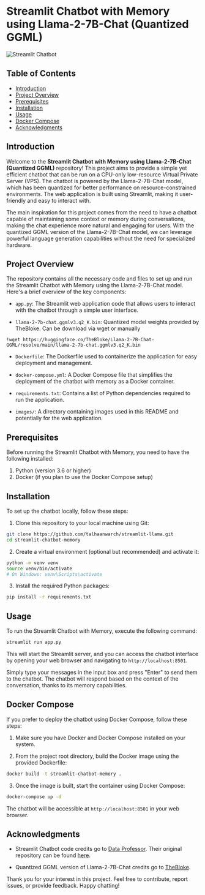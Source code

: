 # Streamlit Chatbot with Memory using Llama-2-7B-Chat (Quantized GGML)

![Streamlit Chatbot](images/chatbot_demo.png)

## Table of Contents

- [Introduction](#introduction)
- [Project Overview](#project-overview)
- [Prerequisites](#prerequisites)
- [Installation](#installation)
- [Usage](#usage)
- [Docker Compose](#docker-compose)
- [Acknowledgments](#acknowledgments)

## Introduction

Welcome to the **Streamlit Chatbot with Memory using Llama-2-7B-Chat (Quantized GGML)** repository! This project aims to provide a simple yet efficient chatbot that can be run on a CPU-only low-resource Virtual Private Server (VPS). The chatbot is powered by the Llama-2-7B-Chat model, which has been quantized for better performance on resource-constrained environments. The web application is built using Streamlit, making it user-friendly and easy to interact with.

The main inspiration for this project comes from the need to have a chatbot capable of maintaining some context or memory during conversations, making the chat experience more natural and engaging for users. With the quantized GGML version of the Llama-2-7B-Chat model, we can leverage powerful language generation capabilities without the need for specialized hardware.

## Project Overview

The repository contains all the necessary code and files to set up and run the Streamlit Chatbot with Memory using the Llama-2-7B-Chat model. Here's a brief overview of the key components:

- `app.py`: The Streamlit web application code that allows users to interact with the chatbot through a simple user interface.

- `llama-2-7b-chat.ggmlv3.q2_K.bin`:  Quantized model weights provided by TheBloke.   Can be download via wget or manually  

```
!wget https://huggingface.co/TheBloke/Llama-2-7B-Chat-GGML/resolve/main/llama-2-7b-chat.ggmlv3.q2_K.bin
```

- `Dockerfile`: The Dockerfile used to containerize the application for easy deployment and management.

- `docker-compose.yml`: A Docker Compose file that simplifies the deployment of the chatbot with memory as a Docker container.

- `requirements.txt`: Contains a list of Python dependencies required to run the application.

- `images/`: A directory containing images used in this README and potentially for the web application.

## Prerequisites

Before running the Streamlit Chatbot with Memory, you need to have the following installed:

1. Python (version 3.6 or higher)
2. Docker (if you plan to use the Docker Compose setup)

## Installation

To set up the chatbot locally, follow these steps:

1. Clone this repository to your local machine using Git:

```bash
git clone https://github.com/talhaanwarch/streamlit-llama.git
cd streamlit-chatbot-memory
```

2. Create a virtual environment (optional but recommended) and activate it:

```bash
python -m venv venv
source venv/bin/activate  
# On Windows: venv\Scripts\activate
```

3. Install the required Python packages:

```bash
pip install -r requirements.txt
```

## Usage

To run the Streamlit Chatbot with Memory, execute the following command:

```bash
streamlit run app.py
```

This will start the Streamlit server, and you can access the chatbot interface by opening your web browser and navigating to `http://localhost:8501`.

Simply type your messages in the input box and press "Enter" to send them to the chatbot. The chatbot will respond based on the context of the conversation, thanks to its memory capabilities.

## Docker Compose

If you prefer to deploy the chatbot using Docker Compose, follow these steps:

1. Make sure you have Docker and Docker Compose installed on your system.

2. From the project root directory, build the Docker image using the provided Dockerfile:

```bash
docker build -t streamlit-chatbot-memory .
```

3. Once the image is built, start the container using Docker Compose:

```bash
docker-compose up -d
```

The chatbot will be accessible at `http://localhost:8501` in your web browser.

## Acknowledgments

- Streamlit Chatbot code credits go to [Data Professor](https://github.com/dataprofessor). Their original repository can be found [here](https://github.com/dataprofessor/streamlit_chatbot).

- Quantized GGML version of Llama-2-7B-Chat credits go to [TheBloke](https://huggingface.co/TheBloke/Llama-2-7B-Chat-GGML).

Thank you for your interest in this project. Feel free to contribute, report issues, or provide feedback. Happy chatting!